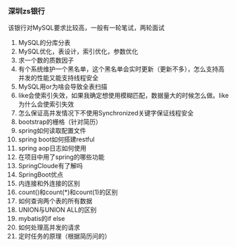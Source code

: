 ### 深圳zs银行

该银行对MySQL要求比较高，一般有一轮笔试，两轮面试



1. MySQL的分库分表
2. MySQL优化，表设计，索引优化，参数优化
3. 求一个数的质数因子
4. 有个系统维护一个黑名单，这个黑名单会实时更新（更新不多），怎么支持高并发的性能又能支持线程安全
5. MySQL用or为啥会导致全表扫描
6. like会使索引失效，如果我确定想使用模糊匹配，数据量大的时候怎么做。like为什么会使索引失效
7. 怎么保证高并发情况下不使用Synchronized关键字保证线程安全
8. bootstrap的栅格（针对简历）
9. spring如何读取配置文件
10. spring boot如何搭建restful
11. spring aop日志如何使用
12. 在项目中用了spring的哪些功能
13. SpringCloude有了解吗
14. SpringBoot优点
15. 内连接和外连接的区别
16. count()和count(*)和count(1)的区别
17. 如何查询两个表的所有数据
18. UNION与UNION ALL的区别
19. mybatis的if else
20. 如何处理高并发的请求
21. 定时任务的原理（根据简历问的）

